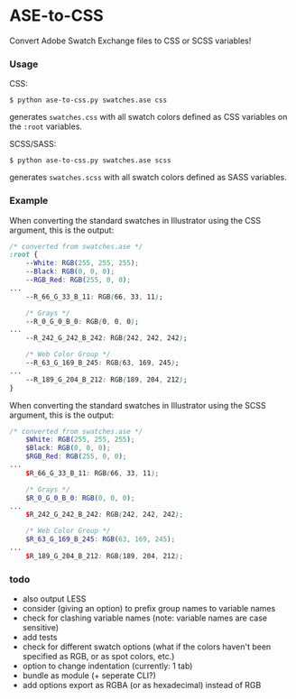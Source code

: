 # ASE-to-CSS
Convert Adobe Swatch Exchange files to CSS or SCSS variables!

### Usage

CSS:
```
$ python ase-to-css.py swatches.ase css
```
generates `swatches.css` with all swatch colors defined as CSS variables on the `:root` variables.

SCSS/SASS:
```
$ python ase-to-css.py swatches.ase scss
```
generates `swatches.scss` with all swatch colors defined as SASS variables.


### Example

When converting the standard swatches in Illustrator using the CSS argument, this is the output:

```css
/* converted from swatches.ase */
:root {
	--White: RGB(255, 255, 255);
	--Black: RGB(0, 0, 0);
	--RGB_Red: RGB(255, 0, 0);
...
	--R_66_G_33_B_11: RGB(66, 33, 11);

	/* Grays */
	--R_0_G_0_B_0: RGB(0, 0, 0);
...
	--R_242_G_242_B_242: RGB(242, 242, 242);

	/* Web Color Group */
	--R_63_G_169_B_245: RGB(63, 169, 245);
...
	--R_189_G_204_B_212: RGB(189, 204, 212);
}

```


When converting the standard swatches in Illustrator using the SCSS argument, this is the output:

```scss
/* converted from swatches.ase */
	$White: RGB(255, 255, 255);
	$Black: RGB(0, 0, 0);
	$RGB_Red: RGB(255, 0, 0);
...
	$R_66_G_33_B_11: RGB(66, 33, 11);

	/* Grays */
	$R_0_G_0_B_0: RGB(0, 0, 0);
...
	$R_242_G_242_B_242: RGB(242, 242, 242);

	/* Web Color Group */
	$R_63_G_169_B_245: RGB(63, 169, 245);
...
	$R_189_G_204_B_212: RGB(189, 204, 212);

```



### todo

- also output LESS
- consider (giving an option) to prefix group names to variable names
- check for clashing variable names (note: variable names are case sensitive)
- add tests
- check for different swatch options (what if the colors haven't been specified as RGB, or as spot colors, etc.)
- option to change indentation (currently: 1 tab)
- bundle as module (+ seperate CLI?)
- add options export as RGBA (or as hexadecimal) instead of RGB
